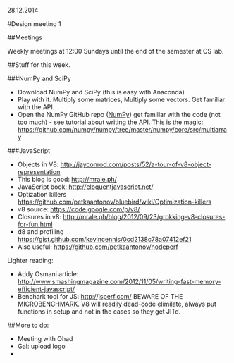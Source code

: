 28.12.2014

#Design meeting 1

##Meetings

Weekly meetings at 12:00 Sundays until the end of the semester at CS lab. 

##Stuff for this week.

###NumPy and SciPy

 - Download NumPy and SciPy (this is easy with Anaconda)
 - Play with it. Multiply some matrices, Multiply some vectors. Get familiar with the API.
 - Open the NumPy GitHub repo ([NumPy](https://github.com/numpy/numpy)) get familiar with the code (not too much) - see tutorial about writing the API. This is the magic: https://github.com/numpy/numpy/tree/master/numpy/core/src/multiarray

###JavaScript

- Objects in V8: http://jayconrod.com/posts/52/a-tour-of-v8-object-representation
- This blog is good: http://mrale.ph/
- JavaScript book: http://eloquentjavascript.net/ 
- Optization killers https://github.com/petkaantonov/bluebird/wiki/Optimization-killers
- v8 source: https://code.google.com/p/v8/
- Closures in v8: http://mrale.ph/blog/2012/09/23/grokking-v8-closures-for-fun.html
- d8 and profiling https://gist.github.com/kevincennis/0cd2138c78a07412ef21
- Also useful: https://github.com/petkaantonov/nodeperf

Lighter reading:
 - Addy Osmani article: http://www.smashingmagazine.com/2012/11/05/writing-fast-memory-efficient-javascript/ 
 - Benchark tool for JS: http://jsperf.com/ BEWARE OF THE MICROBENCHMARK. V8 will readily dead-code elimilate, always put functions in setup and not in the cases so they get JITd. 
 
##More to do:

 - Meeting with Ohad
 - Gal: upload logo 
 - 
